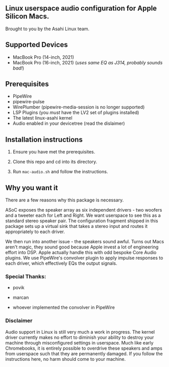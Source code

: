 ## Linux userspace audio configuration for Apple Silicon Macs.

Brought to you by the Asahi Linux team.

## Supported Devices

* MacBook Pro (14-inch, 2021)
* MacBook Pro (16-inch, 2021) (_uses same EQ as J314, probably sounds bad!_)

## Prerequisites
* PipeWire
* pipewire-pulse
* WirePlumber (pipewire-media-session is no longer supported)
* LSP Plugins (you _must_ have the LV2 set of plugins installed)
* The latest linux-asahi kernel
* Audio enabled in your devicetree (read the dislaimer)

## Installation instructions

1. Ensure you have met the prerequisites.

3. Clone this repo and cd into its directory.

3. Run `mac-audio.sh` and follow the instructions.


## Why you want it
There are a few reasons why this package is necessary.

ASoC exposes the speaker array as six independent drivers - two woofers and
a tweeter each for Left and Right. We want userspace to see this as a standard
stereo speaker pair. The configuration fragment shipped in this package sets up
a virtual sink that takes a stereo input and routes it appropriately to each driver.

We then run into another issue - the speakers sound awful. Turns out Macs aren't
magic, they sound good because Apple invest a lot of engineering effort into DSP.
Apple actually handle this with odd bespoke Core Audio plugins. We use PipeWire's
convolver plugin to apply impulse responses to each driver, which effectively EQs
the output signals.

### Special Thanks:
* povik

* marcan

* whoever implemented the convolver in PipeWire

### Disclaimer
Audio support in Linux is still very much a work in progress. The kernel driver
currently makes no effort to diminish your ability to destroy your machine through
misconfigured settings in userspace. Much like early Chromebooks, it is entirely
possible to overdrive these speakers and amps from userspace such that they
are permanently damaged. If you follow the instructions here, no harm should come
to your machine.
